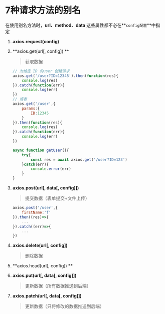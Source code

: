 # 7种请求方法的别名

在使用别名方法时，**url、method、data** 这些属性都不必在**`config配置`**中指定

1. **axios.request(config)**

2. **axios.get(url[, config])  **

   > 获取数据

   ```javascript
   // 为给定 ID 的user 创建请求
   axios.get('/user?ID=12345').then(function(res){
       console.log(res)
   }).catch(function(err){
       console.log(err)
   })
   // 或者
   axios.get('/user',{
       params:{
           ID:12345
       }
   }).then(function(res){
       console.log(res)
   }).catch(function(err){
       console.log(err)
   })
   ```

   ```javascript
   async function getUser(){
       try{
           const res = await axios.get('/user?ID=123')
       }catch(err){
           console.error(err)
       }
   }
   ```


3. **axios.post(url[, data[, config]])**

   > 提交数据（表单提交+文件上传）

   ```javascript
   axios.post('/user',{
       firstName:'f'
   }).then((res)=>{
       ...
   }).catch((err)=>{
       ...
   })
   ```


4. **axios.delete(url[, config])** 

   > 删除数据

5. **axios.head(url[, config]) **

6. **axios.put(url[, data[, config]])**

   > 更新数据（所有数据推送到后端）

7. **axios.patch(url[, data[, config]])**

   > 更新数据（只将修改的数据推送到后端）

